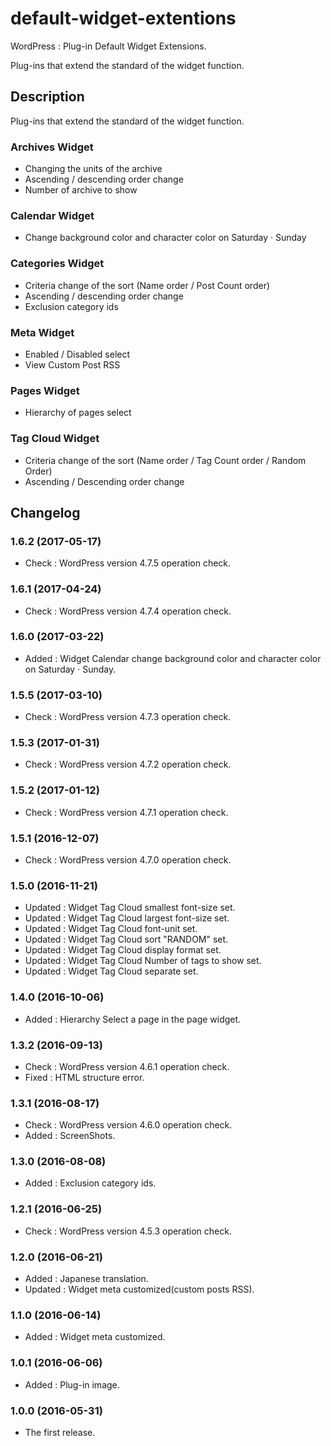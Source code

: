 # default-widget-extentions
WordPress : Plug-in Default Widget Extensions. 

Plug-ins that extend the standard of the widget function.

## Description

Plug-ins that extend the standard of the widget function.

### Archives Widget

- Changing the units of the archive
- Ascending / descending order change
- Number of archive to show

### Calendar Widget

- Change background color and character color on Saturday · Sunday

### Categories Widget

- Criteria change of the sort (Name order / Post Count order)
- Ascending / descending order change
- Exclusion category ids

### Meta Widget

- Enabled / Disabled select
- View Custom Post RSS

### Pages Widget

- Hierarchy of pages select

### Tag Cloud Widget

- Criteria change of the sort (Name order / Tag Count order / Random Order)
- Ascending / Descending order change

## Changelog

### 1.6.2 (2017-05-17)
- Check : WordPress version 4.7.5 operation check.

### 1.6.1 (2017-04-24)
- Check : WordPress version 4.7.4 operation check.

### 1.6.0 (2017-03-22)
- Added : Widget Calendar change background color and character color on Saturday · Sunday.

### 1.5.5 (2017-03-10)
- Check : WordPress version 4.7.3 operation check.

### 1.5.3 (2017-01-31)
- Check : WordPress version 4.7.2 operation check.

### 1.5.2 (2017-01-12)
- Check : WordPress version 4.7.1 operation check.

### 1.5.1 (2016-12-07)
- Check : WordPress version 4.7.0 operation check.

### 1.5.0 (2016-11-21)
- Updated : Widget Tag Cloud smallest font-size set.
- Updated : Widget Tag Cloud largest font-size set.
- Updated : Widget Tag Cloud font-unit set.
- Updated : Widget Tag Cloud sort "RANDOM" set.
- Updated : Widget Tag Cloud display format set.
- Updated : Widget Tag Cloud Number of tags to show set.
- Updated : Widget Tag Cloud separate set.

### 1.4.0 (2016-10-06)
- Added : Hierarchy Select a page in the page widget.

### 1.3.2 (2016-09-13)
- Check : WordPress version 4.6.1 operation check.
- Fixed : HTML structure error.

### 1.3.1 (2016-08-17)
- Check : WordPress version 4.6.0 operation check.
- Added : ScreenShots.

### 1.3.0 (2016-08-08)
- Added : Exclusion category ids.

### 1.2.1 (2016-06-25)
- Check : WordPress version 4.5.3 operation check.

### 1.2.0 (2016-06-21)

- Added : Japanese translation.
- Updated : Widget meta customized(custom posts RSS).

### 1.1.0 (2016-06-14)

- Added : Widget meta customized.

### 1.0.1 (2016-06-06)

- Added : Plug-in image.

### 1.0.0 (2016-05-31)

- The first release.